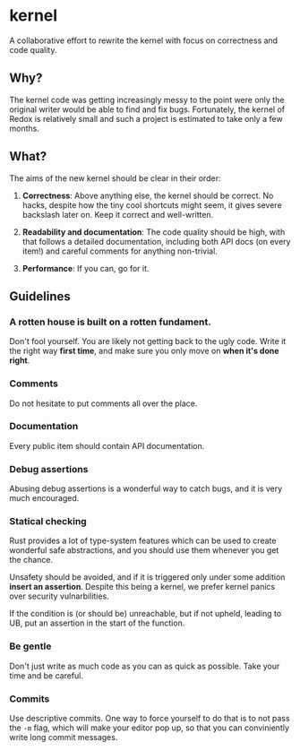 # kernel

A collaborative effort to rewrite the kernel with focus on correctness and code quality.

## Why?

The kernel code was getting increasingly messy to the point were only the original writer would be able to find and fix bugs. Fortunately, the kernel of Redox is relatively small and such a project is estimated to take only a few months.

## What?

The aims of the new kernel should be clear in their order:

1. **Correctness**: Above anything else, the kernel should be correct. No hacks, despite how the tiny cool shortcuts might seem, it gives severe backslash later on. Keep it correct and well-written.

2. **Readability and documentation**: The code quality should be high, with that follows a detailed documentation, including both API docs (on every item!) and careful comments for anything non-trivial.

3. **Performance**: If you can, go for it.

## Guidelines

### A rotten house is built on a rotten fundament.

Don't fool yourself. You are likely not getting back to the ugly code. Write it the right way **first time**, and make sure you only move on **when it's done right**.

### Comments

Do not hesitate to put comments all over the place.

### Documentation

Every public item should contain API documentation.

### Debug assertions

Abusing debug assertions is a wonderful way to catch bugs, and it is very much encouraged.

### Statical checking

Rust provides a lot of type-system features which can be used to create wonderful safe abstractions, and you should use them whenever you get the chance.

Unsafety should be avoided, and if it is triggered only under some addition **insert an assertion**. Despite this being a kernel, we prefer kernel panics over security vulnarbilities.

If the condition is (or should be) unreachable, but if not upheld, leading to UB, put an assertion in the start of the function.

### Be gentle

Don't just write as much code as you can as quick as possible. Take your time and be careful.

### Commits

Use descriptive commits. One way to force yourself to do that is to not pass the `-m` flag, which will make your editor pop up, so that you can conviniently write long commit messages.
